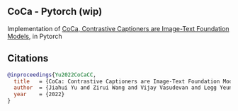 ## CoCa - Pytorch (wip)

Implementation of <a href="https://arxiv.org/abs/2205.01917">CoCa, Contrastive Captioners are Image-Text Foundation Models</a>, in Pytorch

## Citations

```bibtex
@inproceedings{Yu2022CoCaCC,
  title   = {CoCa: Contrastive Captioners are Image-Text Foundation Models},
  author  = {Jiahui Yu and Zirui Wang and Vijay Vasudevan and Legg Yeung and Mojtaba Seyedhosseini and Yonghui Wu},
  year    = {2022}
}
```
